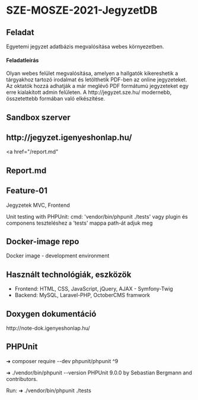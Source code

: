# SZE-MOSZE-2021-JegyzetDB

<p>
  <h2>Feladat</h2> Egyetemi jegyzet adatbázis megvalósítása webes környezetben.
 </p>
 
 <p>
 <h4>Feladatleírás</h4>
Olyan webes felület megvalósítása, amelyen a hallgatók kikereshetik a tárgyakhoz tartozó irodalmat és letölthetik PDF-ben az online jegyzeteket. Az oktatók hozzá adhatják a már meglévő PDF formátumú jegyzeteket egy erre kialakított admin felületen. 
A http://jegyzet.sze.hu/ modernebb, összetettebb formában való elkészítése.
  </p>

<h2>Sandbox szerver</h2>
<h2>http://jegyzet.igenyeshonlap.hu/</h2>

<a href="/report.md"<h2>Report.md</h2></a>


<h2>Feature-01</h2>
<p>Jegyzetek MVC, Frontend</p>

<p>
  Unit testing with PHPUnit:
  cmd: 'vendor/bin/phpunit ./tests' vagy plugin és componens teszteléshez a 'tests' mappa path-át adjuk meg
</p>


<h2>Docker-image repo</h2>
<p>Docker image - development environment</p>

<h2>Használt technológiák, eszközök</h2>
  <ul>
    <li>Frontend: HTML, CSS, JavaScript, jQuery, AJAX - Symfony-Twig </li>
    <li>Backend: MySQL, Laravel-PHP, OctoberCMS framwork </li>

  </ul>

<h2>Doxygen dokumentáció </h2>
http://note-dok.igenyeshonlap.hu/

<h2>PHPUnit </h2>
➜ composer require --dev phpunit/phpunit ^9

➜ ./vendor/bin/phpunit --version
PHPUnit 9.0.0 by Sebastian Bergmann and contributors.

Run: 
➜ ./vendor/bin/phpunit ./tests

